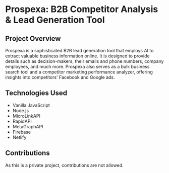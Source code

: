 
<!DOCTYPE html>
<html>
<head>

</head>
<body>

  <h1>Prospexa: B2B Competitor Analysis & Lead Generation Tool</h1>

  <h2>Project Overview</h2>
  <p>Prospexa is a sophisticated B2B lead generation tool that employs AI to extract valuable business information online. It is designed to provide details such as decision-makers, their emails and phone numbers, company employees, and much more. Prospexa also serves as a bulk business search tool and a competitor marketing performance analyzer, offering insights into competitors' Facebook and Google ads.</p>

  <h2>Technologies Used</h2>
  <ul>
    <li>Vanilla JavaScript</li>
    <li>Node.js</li>
    <li>MicroLinkAPI</li>
    <li>RapidAPI</li>
    <li>MetaGraphAPI</li>
    <li>Firebase</li>
    <li>Netlify</li>
  </ul>

  <h2>Contributions</h2>
  <p>As this is a private project, contributions are not allowed.</p>

</body>
</html>
